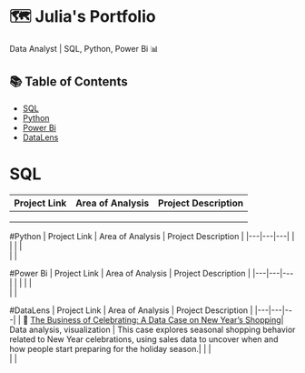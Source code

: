 # 🗺 Julia's Portfolio
Data Analyst | SQL, Python, Power Bi 📊

## 📚 Table of Contents
- [SQL](#sql)
- [Python](#python)
- [Power Bi](#powerbi)
- [DataLens](#datalens)

# SQL

| Project Link | Area of Analysis | Project Description | 
|---|---|---|
| | 
| |  
| |  

#Python
| Project Link | Area of Analysis | Project Description | 
|---|---|---|
| | 
| |  
| |  

#Power Bi
| Project Link | Area of Analysis | Project Description | 
|---|---|---|
| | 
| |  
| |  

#DataLens
| Project Link | Area of Analysis | Project Description | 
|---|---|---|
| 🎄 [The Business of Celebrating: A Data Case on New Year’s Shopping](https://github.com/Saintles/DataLens/blob/main/The%20Business%20of%20Celebrating%3A%20A%20Data%20Case%20on%20New%20Year%E2%80%99s%20Shopping.md)| Data analysis, visualization | This case explores seasonal shopping behavior related to New Year celebrations, using sales data to uncover when and how people start preparing for the holiday season.|
| |  
| |  


